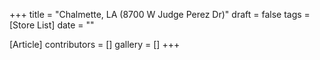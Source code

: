 +++
title = "Chalmette, LA (8700 W Judge Perez Dr)"
draft = false
tags = [Store List]
date = ""

[Article]
contributors = []
gallery = []
+++